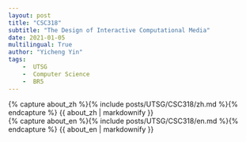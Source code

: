 ```yaml
---
layout: post
title: "CSC318"
subtitle: "The Design of Interactive Computational Media"
date: 2021-01-05
multilingual: True
author: "Yicheng Yin"
tags:
    -  UTSG    
    -  Computer Science    
    -  BR5
---
```

<!-- Chinese Version -->
<div class="zh post-container">
    {% capture about_zh %}{% include posts/UTSG/CSC318/zh.md %}{% endcapture %}
    {{ about_zh | markdownify }}
</div>

<!-- English Version -->
<div class="en post-container">
    {% capture about_en %}{% include posts/UTSG/CSC318/en.md %}{% endcapture %}
    {{ about_en | markdownify }}
</div>